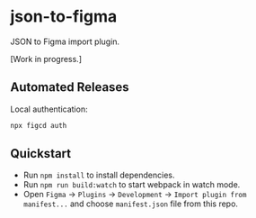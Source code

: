 # json-to-figma
JSON to Figma import plugin.

[Work in progress.]

## Automated Releases

Local authentication:

```sh
npx figcd auth
```

## Quickstart

- Run `npm install` to install dependencies.
- Run `npm run build:watch` to start webpack in watch mode.
- Open `Figma` -> `Plugins` -> `Development` -> `Import plugin from manifest...` and choose `manifest.json` file from this repo.
